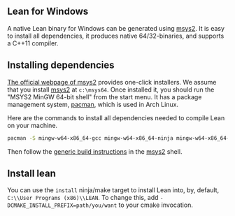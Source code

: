 [msys2]: http://msys2.github.io
[pacman]: https://wiki.archlinux.org/index.php/pacman

Lean for Windows
----------------

A native Lean binary for Windows can be generated using [msys2].
It is easy to install all dependencies, it produces native
64/32-binaries, and supports a C++11 compiler.


## Installing dependencies

[The official webpage of msys2][msys2] provides one-click installers.
We assume that you install [msys2][msys2] at `c:\msys64`.
Once installed it, you should run the "MSYS2 MinGW 64-bit shell" from the start menu.
It has a package management system, [pacman][pacman], which is used in Arch Linux.

Here are the commands to install all dependencies needed to compile Lean on your machine.

```bash
pacman -S mingw-w64-x86_64-gcc mingw-w64-x86_64-ninja mingw-w64-x86_64-cmake git
```

Then follow the [generic build instructions](index.md) in the [msys2] shell.

## Install lean

You can use the `install` ninja/make target to install Lean into, by, default,
`C:\\User Programs (x86)\\LEAN`. To change this, add `-DCMAKE_INSTALL_PREFIX=path/you/want`
to your cmake invocation.

